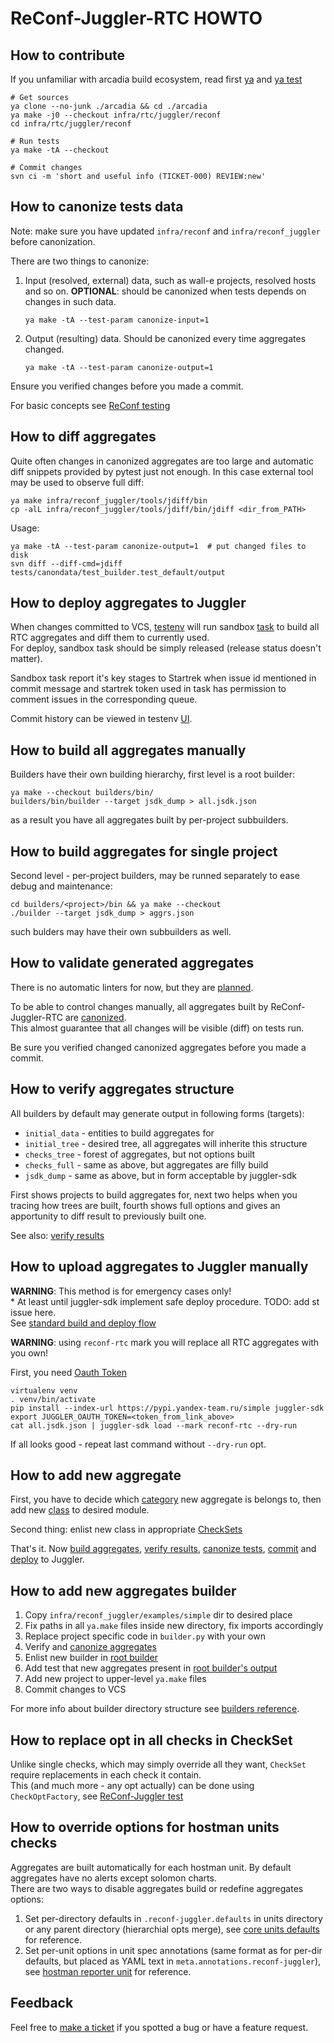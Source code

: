 # ReConf-Juggler-RTC HOWTO

## How to contribute

If you unfamiliar with arcadia build ecosystem, read first
[ya](https://wiki.yandex-team.ru/yatool/) and
[ya test](https://wiki.yandex-team.ru/yatool/test/#testynapytest)

    # Get sources
    ya clone --no-junk ./arcadia && cd ./arcadia
    ya make -j0 --checkout infra/rtc/juggler/reconf
    cd infra/rtc/juggler/reconf

    # Run tests
    ya make -tA --checkout

    # Commit changes
    svn ci -m 'short and useful info (TICKET-000) REVIEW:new'

## How to canonize tests data

Note: make sure you have updated `infra/reconf` and `infra/reconf_juggler`
before canonization.

There are two things to canonize:

1. Input (resolved, external) data, such as wall-e projects, resolved hosts and
   so on. **OPTIONAL**: should be canonized when tests depends on changes in
   such data.

    `ya make -tA --test-param canonize-input=1`

2. Output (resulting) data. Should be canonized every time aggregates changed.

    `ya make -tA --test-param canonize-output=1`

Ensure you verified changes before you made a commit.

For basic concepts see [ReConf testing](../../../reconf/README.md#testing-results)

## How to diff aggregates

Quite often changes in canonized aggregates are too large and automatic diff
snippets provided by pytest just not enough. In this case external tool may be
used to observe full diff:

    ya make infra/reconf_juggler/tools/jdiff/bin
    cp -alL infra/reconf_juggler/tools/jdiff/bin/jdiff <dir_from_PATH>

Usage:

    ya make -tA --test-param canonize-output=1  # put changed files to disk
    svn diff --diff-cmd=jdiff tests/canondata/test_builder.test_default/output

## How to deploy aggregates to Juggler

When changes committed to VCS,
[testenv](https://a.yandex-team.ru/arc/trunk/arcadia/testenv/jobs/runtime_cloud/BuildJugglerAggregates.yaml)
will run sandbox [task](https://a.yandex-team.ru/arc/trunk/arcadia/sandbox/projects/reconf/reconf_juggler)
to build all RTC aggregates and diff them to currently used.  
For deploy, sandbox task should be simply released (release status doesn't
matter).

Sandbox task report it's key stages to Startrek when issue id mentioned in
commit message and startrek token used in task has permission to comment
issues in the corresponding queue.

Commit history can be viewed in testenv [UI](https://beta-testenv.yandex-team.ru/project/reconf-juggler-rtc/job/RECONF_JUGGLER_RTC/history).

## How to build all aggregates manually

Builders have their own building hierarchy, first level is a root builder:

    ya make --checkout builders/bin/
    builders/bin/builder --target jsdk_dump > all.jsdk.json

as a result you have all aggregates built by per-project subbuilders.

## How to build aggregates for single project

Second level - per-project builders, may be runned separately to ease debug and
maintenance:

    cd builders/<project>/bin && ya make --checkout
    ./builder --target jsdk_dump > aggrs.json

such bulders may have their own subbuilders as well.

## How to validate generated aggregates

There is no automatic linters for now, but they are
[planned](https://st.yandex-team.ru/RUNTIMECLOUD-9289).

To be able to control changes manually, all aggregates built by
ReConf-Juggler-RTC are [canonized](#how-to-canonize-tests-data).  
This almost guarantee that all changes will be visible (diff) on tests run.

Be sure you verified changed canonized aggregates before you made a commit.

## How to verify aggregates structure

All builders by default may generate output in following forms (targets):

- `initial_data` - entities to build aggregates for
- `initial_tree` - desired tree, all aggregates will inherite this structure
- `checks_tree` - forest of aggregates, but not options built
- `checks_full` - same as above, but aggregates are filly build
- `jsdk_dump` - same as above, but in form acceptable by juggler-sdk

First shows projects to build aggregates for, next two helps when you tracing
how trees are built, fourth shows full options and gives an apportunity to diff
result to previously built one.

See also: [verify results](#how-to-diff-aggregates)

## How to upload aggregates to Juggler manually

**WARNING**: This method is for emergency cases only!  
\* At least until juggler-sdk implement safe deploy procedure. TODO: add st issue here.  
See [standard build and deploy flow](#how-to-deploy-aggregates-to-juggler)

**WARNING**: using `reconf-rtc` mark you will replace all RTC aggregates with
you own!

First, you need
[Oauth Token](https://oauth.yandex-team.ru/authorize?response_type=token&client_id=cd178dcdc31a4ed79f42467f2d89b0d0)

    virtualenv venv
    . venv/bin/activate
    pip install --index-url https://pypi.yandex-team.ru/simple juggler-sdk
    export JUGGLER_OAUTH_TOKEN=<token_from_link_above>
    cat all.jsdk.json | juggler-sdk load --mark reconf-rtc --dry-run

If all looks good - repeat last command without `--dry-run` opt.

## How to add new aggregate

First, you have to decide which [category](checks/README.md#categories)
new aggregate is belongs to, then add new [class](checks/README.md#classes)
to desired module.

Second thing: enlist new class in appropriate [CheckSets](checksets.py)

That's it. Now [build aggregates](#how-to-build-all-aggregates),
[verify results](#how-to-validate-generated-aggregates),
[canonize tests](#how-to-canonize-tests-data), [commit](#how-to-contribute) and
[deploy](#how-to-deploy-aggregates-to-juggler) to Juggler.

## How to add new aggregates builder

1. Copy `infra/reconf_juggler/examples/simple` dir to desired place
2. Fix paths in all `ya.make` files inside new directory, fix imports
   accordingly
3. Replace project specific code in `builder.py` with your own
4. Verify and [canonize aggregates](#how-to-canonize-tests-data)
5. Enlist new builder in [root builder](builders/builder.py)
6. Add test that new aggregates present in
   [root builder's output](builders/tests/test_builder.py)
7. Add new project to upper-level `ya.make` files
8. Commit changes to VCS

For more info about builder directory structure see
[builders reference](../../../reconf_juggler/BUILDERS.md).

## How to replace opt in all checks in CheckSet

Unlike single checks, which may simply override all they want, `CheckSet`
require replacements in each check it contain.  
This (and much more - any opt actually) can be done using `CheckOptFactory`,
see [ReConf-Juggler test](../../../reconf_juggler/tests/test_opt_factory.py)

## How to override options for hostman units checks

Aggregates are built automatically for each hostman unit. By default aggregates
have no alerts except solomon charts.  
There are two ways to disable aggregates build or redefine aggregates options:
1. Set per-directory defaults in `.reconf-juggler.defaults` in units directory
   or any parent directory (hierarchial opts merge), see [core units defaults](
   https://bb.yandex-team.ru/projects/RTCSALT/repos/core/browse/units.d/.reconf-juggler.defaults)
   for reference.
2. Set per-unit options in unit spec annotations (same format as for per-dir
   defaults, but placed as YAML text in `meta.annotations.reconf-juggler`), see
   [hostman reporter unit](https://bb.yandex-team.ru/projects/RTCSALT/repos/core/browse/units.d/yandex-hm-reporter.yaml)
   for reference.

## Feedback

Feel free to [make a ticket](https://st.yandex-team.ru/createTicket?type=1&priority=2&tags=juggler&queue=HOSTMAN)
if you spotted a bug or have a feature request.
